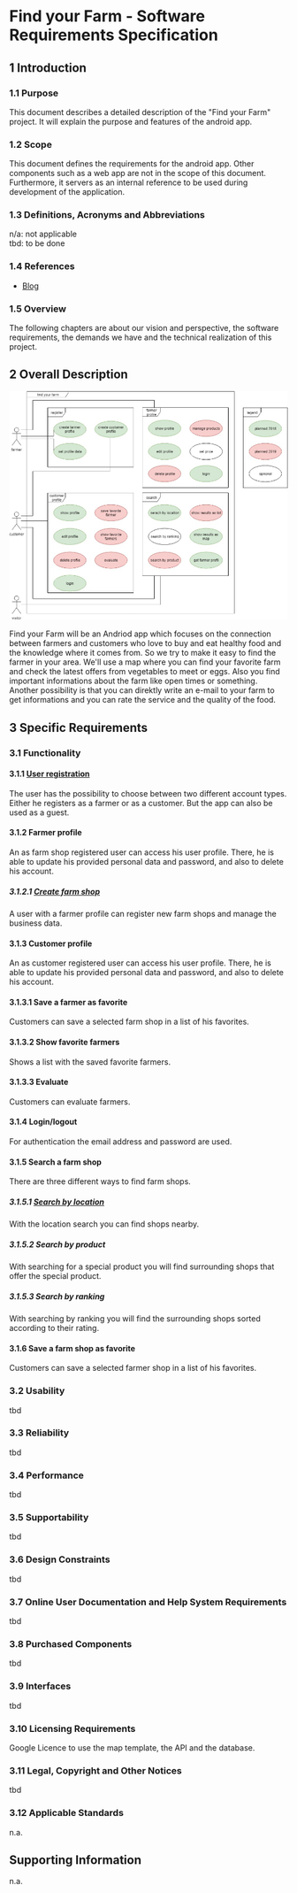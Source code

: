 # Find your Farm - Software Requirements Specification


## 1 Introduction


### 1.1 Purpose

This document describes a detailed description of the "Find your Farm" project. 
It will explain the purpose and features of the android app.

### 1.2 Scope

This document defines the requirements for the android app. Other components such as a web app are not in the scope of this document. 
Furthermore, it servers as an internal reference to be used during development of the application.

### 1.3 Definitions, Acronyms and Abbreviations

n/a: not applicable  
tbd: to be done


### 1.4 References


* [Blog](https://findyourfarm.wordpress.com/)


### 1.5 Overview

The following chapters are about our vision and perspective, the software requirements, the demands we have and the technical realization of this project.

## 2 Overall Description

![use case diagram](/documentation/OverallUseCaseDiagram.jpg)

Find your Farm will be an Andriod app which focuses on the connection between farmers and customers who love to buy and eat healthy food and the knowledge where it comes from. So we try to make it easy to find the farmer in your area. We'll use a map where you can find your favorite farm and check the latest offers from vegetables to meet or eggs. Also you find important informations about the farm like open times or something. Another possibility is that you can direktly write an e-mail to your farm to get informations and you can rate the service and the quality of the food.

## 3 Specific Requirements

### 3.1 Functionality

#### 3.1.1 [User registration](https://github.com/linkna/FyF/blob/master/documentation/UC/UCS-create%20profile.md)

The user has the possibility to choose between two different account types. 
Either he registers as a farmer or as a customer. But the app can also be used as a guest.

#### 3.1.2 Farmer profile
An as farm shop registered user can access his user profile. There, he is able to update his provided personal data and password, and also to delete his account. 
##### 3.1.2.1 [Create farm shop](https://github.com/linkna/FyF/blob/master/documentation/UC/UCS-create%20farm%20shop.md)
A user with a farmer profile can register new farm shops and manage the business data.

#### 3.1.3 Customer profile
An as customer registered user can access his user profile. There, he is able to update his provided personal data and password, and also to delete his account.
#### 3.1.3.1 Save a farmer as favorite
Customers can save a selected farm shop in a list of his favorites.
#### 3.1.3.2 Show favorite farmers
Shows a list with the saved favorite farmers.
#### 3.1.3.3 Evaluate
Customers can evaluate farmers.

#### 3.1.4 Login/logout
For authentication the email address and password are used.

#### 3.1.5 Search a farm shop
There are three different ways to find farm shops.

##### 3.1.5.1 [Search by location](https://github.com/linkna/FyF/blob/master/documentation/UC/UCS-search%20by%20location.md)
With the location search you can find shops nearby.
##### 3.1.5.2 Search by product
With searching for a special product you will find surrounding shops that offer the special product.
##### 3.1.5.3 Search by ranking
With searching by ranking you will find the surrounding shops sorted according to their rating.

#### 3.1.6 Save a farm shop as favorite
Customers can save a selected farmer shop in a list of his favorites.

### 3.2 Usability
tbd


### 3.3 Reliability
tbd


### 3.4 Performance
tbd


### 3.5 Supportability
tbd


### 3.6 Design Constraints
tbd

### 3.7 Online User Documentation and Help System Requirements
tbd


### 3.8 Purchased Components
tbd

### 3.9 Interfaces
tbd


### 3.10 Licensing Requirements

Google Licence to use the map template, the API and the database.

### 3.11 Legal, Copyright and Other Notices
tbd


### 3.12 Applicable Standards

n.a.

## Supporting Information

n.a.



